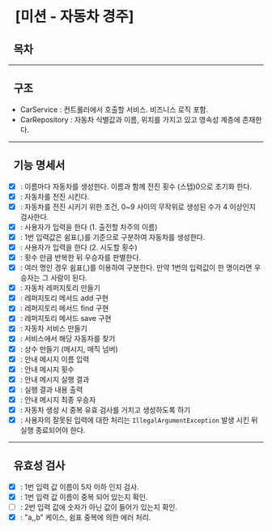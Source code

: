 # &nbsp;&nbsp;[미션 - 자동차 경주]

## &nbsp;&nbsp;목차


---

## &nbsp;&nbsp;구조
- CarService : 컨트롤러에서 호출할 서비스. 비즈니스 로직 포함.
- CarRepository : 자동차 식별값과 이름, 위치를 가지고 있고 영속성 계층에 존재한다. 
---

## &nbsp;&nbsp;기능 명세서

- [x] : 이름마다 자동차를 생성한다. 이름과 함께 전진 횟수 (스텝)0으로 초기화 한다.
- [x] : 자동차를 전진 시킨다.
- [x] : 자동차를 전진 시키기 위한 조건, 0~9 사이의 무작위로 생성된 수가 4 이상인지 검사한다.
- [x] : 사용자가 입력을 한다 (1. 출전할 차주의 이름)
- [x] : 1번 입력값은 쉼표(,)를 기준으로 구분하여 자동차를 생성한다.
- [x] : 사용자가 입력을 한다 (2. 시도할 횟수)
- [x] : 횟수 만큼 반복한 뒤 우승자를 판별한다.
- [x] : 여러 명인 경우 쉼표(,)를 이용하여 구분한다. 만약 1번의 입력값이 한 명이라면 우승자는 그 사람이 된다.
- [x] : 자동차 레퍼지토리 만들기
- [x] : 레퍼지토리 메서드 add 구현
- [x] : 레퍼지토리 메서드 find 구현
- [x] : 레퍼지토리 메서드 save 구현
- [x] : 자동차 서비스 만들기
- [x] : 서비스에서 해당 자동차를 찾기
- [x] : 상수 만들기 (메시지, 매직 넘버)
- [x] : 안내 메시지 이름 입력
- [x] : 안내 메시지 횟수
- [x] : 안내 메시지 실행 결과
- [x] : 실행 결과 내용 출력
- [x] : 안내 메시지 최종 우승자
- [x] : 자동차 생성 시 중복 유효 검사를 거치고 생성하도록 하기
- [x] : 사용자의 잘못된 입력에 대한 처리는 `IllegalArgumentException` 발생 시킨 뒤 실행 종료되어야 한다.
---

## &nbsp;&nbsp;유효성 검사

- [x] : 1번 입력 값 이름이 5자 이하 인지 검사.
- [x] : 1번 입력 값 이름이 중복 되어 있는지 확인.
- [ ] : 2번 입력 값에 숫자가 아닌 값이 들어가 있는지 확인.
- [x] : "a,,b" 케이스, 쉼표 중복에 의한 에러 처리.